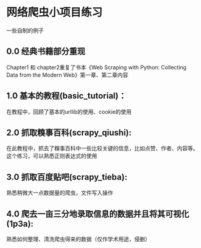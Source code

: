 # 网络爬虫小项目练习
一些自制的例子
## 0.0 经典书籍部分重现
Chapter1 和 chapter2重复了书本《Web Scraping with Python: Collecting Data from the Modern Web》第一章、第二章内容
## 1.0 基本的教程(basic_tutorial)：
在教程中，回顾了基本的urllib的使用、cookie的使用
## 2.0 抓取糗事百科(scrapy_qiushi):
在此教程中，抓去了糗事百科中一些比较关键的信息，比如点赞、作者、内容等。
这个练习，可以熟悉正则表达式的使用
## 3.0 抓取百度贴吧(scrapy_tieba):
熟悉稍微大一点数据量的爬虫，文件写入操作
## 4.0 爬去一亩三分地录取信息的数据并且将其可视化(1p3a):
熟悉如何整理、清洗爬虫得来的数据（仅作学术用途，侵删）
